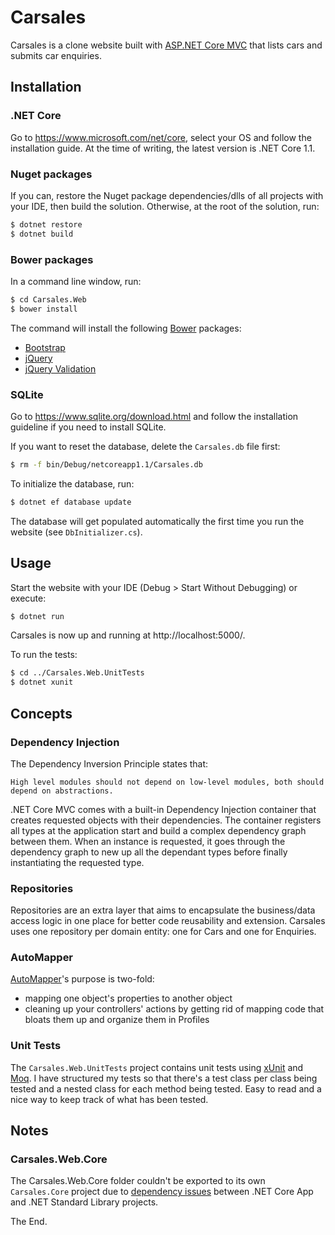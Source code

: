 Carsales
============

Carsales is a clone website built with [ASP.NET Core MVC](https://github.com/aspnet/Mvc) that lists cars and submits car enquiries.


## Installation

### .NET Core

Go to https://www.microsoft.com/net/core, select your OS and follow the installation guide. At the time of writing, the latest version is .NET Core 1.1.

### Nuget packages

If you can, restore the Nuget package dependencies/dlls of all projects with your IDE, then build the solution. Otherwise, at the root of the solution, run:
```sh
$ dotnet restore
$ dotnet build
```

### Bower packages

In a command line window, run:

```sh
$ cd Carsales.Web
$ bower install
```

The command will install the following [Bower](https://bower.io/) packages:

* [Bootstrap](http://getbootstrap.com/)
* [jQuery](https://jquery.com/)
* [jQuery Validation](https://jqueryvalidation.org/)


### SQLite

Go to https://www.sqlite.org/download.html and follow the installation guideline if you need to install SQLite.

If you want to reset the database, delete the `Carsales.db` file first:
```sh
$ rm -f bin/Debug/netcoreapp1.1/Carsales.db
```

To initialize the database, run:
```sh
$ dotnet ef database update
```

The database will get populated automatically the first time you run the website (see `DbInitializer.cs`).


## Usage

Start the website with your IDE (Debug > Start Without Debugging) or execute:
```sh
$ dotnet run
```

Carsales is now up and running at http://localhost:5000/.

To run the tests:
```sh
$ cd ../Carsales.Web.UnitTests
$ dotnet xunit
```

## Concepts

### Dependency Injection

The Dependency Inversion Principle states that:
```
High level modules should not depend on low-level modules, both should depend on abstractions.
```

.NET Core MVC comes with a built-in Dependency Injection container that creates requested objects with their dependencies. The container registers all types at the application start and build a complex dependency graph between them. When an instance is requested, it goes through the dependency graph to new up all the dependant types before finally instantiating the requested type.

### Repositories

Repositories are an extra layer that aims to encapsulate the business/data access logic in one place for better code reusability and extension.
Carsales uses one repository per domain entity: one for Cars and one for Enquiries.

### AutoMapper

[AutoMapper](http://automapper.org/)'s purpose is two-fold:

* mapping one object's properties to another object
* cleaning up your controllers' actions by getting rid of mapping code that bloats them up and organize them in Profiles

### Unit Tests

The `Carsales.Web.UnitTests` project contains unit tests using [xUnit](https://xunit.github.io/) and [Moq](https://github.com/moq/moq4).
I have structured my tests so that there's a test class per class being tested and a nested class for each method being tested. Easy to read and a nice way to keep track of what has been tested.


## Notes

### Carsales.Web.Core

The Carsales.Web.Core folder couldn't be exported to its own `Carsales.Core` project due to [dependency issues](https://github.com/dotnet/coreclr/issues/10037) between .NET Core App and .NET Standard Library projects.

The End.